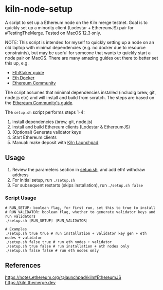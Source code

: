 # kiln-node-setup

A script to set up a Ethereum node on the Kiln merge testnet. Goal is to quickly set up a minority client (Lodestar + EthereumJS) pair for #TestingTheMerge. Tested on MacOS 12.3 only. 

NOTE: This script is intended for myself to quickly setting up a node on an old laptop with minimal dependencies (e.g. no docker due to resource constraints), but may be useful for someone that wants to quickly start a node pair on MacOS. There are many amazing guides out there to better set this up, e.g.
- [EthStaker guide](https://github.com/remyroy/ethstaker/blob/main/merge-devnet.md)
- [Eth Docker](https://github.com/eth-educators/eth-docker/blob/merge/KILN.md)
- [Ethereum Community](https://notes.ethereum.org/@launchpad/kiln)

The script assumes that minimal dependencies installed (includig brew, git, node.js etc) and will install and build from scratch. The steps are based on the [Ethereum Community's guide](https://notes.ethereum.org/@launchpad/kiln#EthereumJS).

The `setup.sh` script performs steps 1-4:
1. Install dependencies (brew, git, node.js)
2. Install and build Ethereum clients (Lodestar & EthereumJS)
3. (Optional) Generate validator keys
4. Start Ethereum clients
5. Manual: make deposit with [Kiln Launchpad](https://kiln.launchpad.ethereum.org/en/)

## Usage

1. Review the parameters section in [setup.sh](./setup.sh), and add eth1 withdraw address
2. For initial setup, run `./setup.sh`
3. For subsequent restarts (skips installation), run `./setup.sh false` 

### Script Usage

```
# RUN_SETUP: boolean flag, for first run, set this to true to install
# RUN_VALIDATOR: boolean flag, whether to generate validator keys and run validators
./setup.sh [RUN_SETUP] [RUN_VALIDATOR]

# Examples
./setup.sh true true # run installation + validator key gen + eth nodes + validator
./setup.sh false true # run eth nodes + validator
./setup.sh true false # run installation + eth nodes only
./setup.sh false false # run eth nodes only
```

## References

https://notes.ethereum.org/@launchpad/kiln#EthereumJS
https://kiln.themerge.dev
